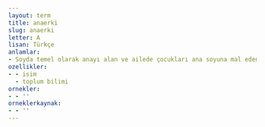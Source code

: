 ```yaml
---
layout: term
title: anaerki
slug: anaerki
letter: A
lisan: Türkçe
anlamlar:
- Soyda temel olarak anayı alan ve ailede çocukları ana soyuna mal eden bir toplum düzeni
ozellikler:
- - isim
  - toplum bilimi
ornekler:
- - ''
orneklerkaynak:
- - ''
---
```

